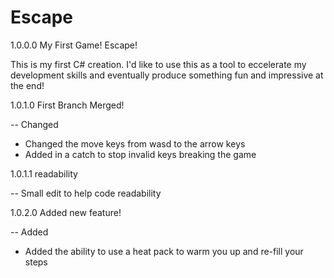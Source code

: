 # Escape
1.0.0.0 My First Game! Escape!

This is my first C# creation. I'd like to use this as a tool to eccelerate my development skills and eventually produce something fun and impressive at the end!


1.0.1.0 First Branch Merged!

-- Changed 
- Changed the move keys from wasd to the arrow keys
- Added in a catch to stop invalid keys breaking the game

1.0.1.1 readability 

-- Small edit to help code readability 

1.0.2.0 Added new feature!

-- Added 
- Added the ability to use a heat pack to warm you up and re-fill your steps
